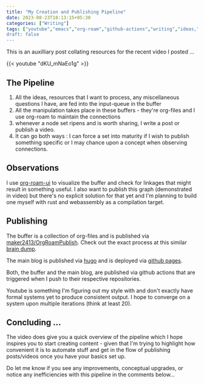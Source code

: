 ```yaml
---
title: "My Creation and Publishing Pipeline"
date: 2023-08-23T18:13:15+05:30
categories: ["Writing"]
tags: ["youtube","emacs","org-roam","github-actions","writing","ideas,"systems","org-mode","markdown","git","org-roam-ui","hugo"]
draft: false
---
```


This is an auxilliary post collating resources for the recent video I
posted ...

{{< youtube "dKU_mNaEo1g" >}}  

## The Pipeline 

1. All the ideas, resources that I want to process, any miscellaneous
   questions I have, are fed into the input-queue in the buffer 
2. All the manipulation takes place in these buffers - they're
   org-files and I use org-roam to maintain the connections
3. whenever a node set ripens and is worth sharing, I write a
   post or publish a video.
4. It can go both ways : I can force a set into maturity if I wish to
   publish something specific or I may chance upon a concept when
   observing connections.
   
## Observations 

I use [org-roam-ui](https://github.com/org-roam/org-roam-ui) to
visualize the buffer and check for linkages that might result in
something useful. I also want to publish this graph (demonstrated in
video) but there's no explicit solution for that yet and I'm planning
to build one myself with rust and webassembly as a compilation
target. 

## Publishing

The buffer is a collection of org-files and is published via
[maker2413/OrgRoamPublish](https://github.com/marketplace/actions/org-roam-publish). Check
out the exact process at this similar [brain
dump](https://notes.ethancpost.com/?stack=%2Fhow_this_website_is_made.html).  

The main blog is published via [hugo](https://gohugo.io/) and is
deployed via [github
pages](https://github.com/rajp152k/rajp152k.github.io).  

Both, the buffer and the main blog, are published via github actions
that are triggered when I push to their respective repositories.  

Youtube is something I'm figuring out my style with and don't exactly
have formal systems yet to produce consistent output. I hope to
converge on a system upon multiple iterations (think at least 20).  

## Concluding ...

The video does give you a quick overview of the pipeline which I hope
inspires you to start creating content - given that I'm trying to
highlight how convenient it is to automate stuff and get in the flow
of publishing posts/videos once you have your basics set up.   

Do let me know if you see any improvements, conceptual upgrades, or
notice any inefficiencies with this pipeline in the comments below...  
